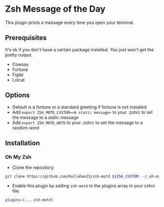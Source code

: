 # Zsh Message of the Day

This plugin prints a message every time you open your terminal.

## Prerequisites

It's ok if you don't have a certain package installed. You just won't get the pretty output.

- Cowsay
- Fortune
- Figlet
- Lolcat

## Options

- Default is a fortune or a standard greeting if fortune is not installed
- Add `export ZSH_MOTD_CUSTOM=<A static message>` to your .zshrc to set the message to a static message
- Add `export ZSH_MOTD_WOTD` to your .zshrc to set the message to a random word

## Installation

### Oh My Zsh

- Clone the repository:

```zsh
git clone https://github.com/Kallahan23/zsh-motd ${ZSH_CUSTOM:-~/.oh-my-zsh/custom}/plugins/zsh-motd
```

- Enable this plugin by adding `zsh-motd` to the plugins array in your zshrc file:

```zsh
plugins=(... zsh-motd)
```
